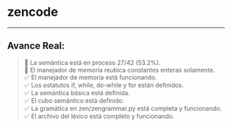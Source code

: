 # zencode
-----------------------------------------------------------

## Avance Real:
> 🔲 La semántica está en proceso 27/42 (53.2%).  
> 🔲 El manejador de memoria reubica constantes enteras solamente.  
> ✅ El manejador de memoria está funcionando.  
> ✅ Los estatutos if, while, do-while y for están definidos.  
> ✅ La semántica básica está definida.  
> ✅ El cubo semántico está definido.  
> ✅ La gramática en zen/zengrammar.py está completa y funcionando.  
> ✅ El archivo del léxico está completo y funcionando.
